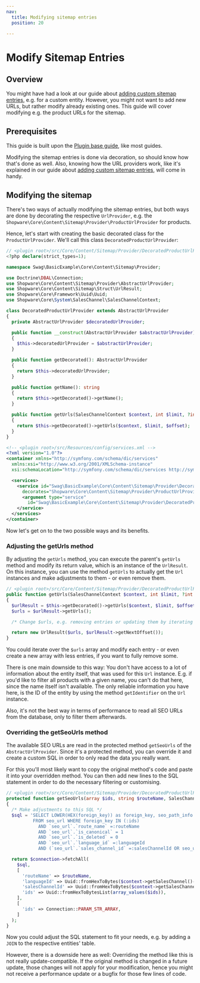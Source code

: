 ```yaml
---
nav:
  title: Modifying sitemap entries
  position: 20

---
```


# Modify Sitemap Entries

## Overview

You might have had a look at our guide about [adding custom sitemap entries](add-custom-sitemap-entries),
e.g. for a custom entity.
However, you might not want to add new URLs, but rather modify already existing ones.
This guide will cover modifying e.g. the product URLs for the sitemap.

## Prerequisites

This guide is built upon the [Plugin base guide](../../plugin-base-guide), like most guides.

Modifying the sitemap entries is done via decoration, so should know how that's done as well.
Also, knowing how the URL providers work, like it's explained in our guide about [adding custom sitemap entries](add-custom-sitemap-entries),
will come in handy.

## Modifying the sitemap

There's two ways of actually modifying the sitemap entries, but both ways are done by decorating
the respective `UrlProvider`, e.g. the `Shopware\Core\Content\Sitemap\Provider\ProductUrlProvider` for products.

Hence, let's start with creating the basic decorated class for the `ProductUrlProvider`. We'll call
this class `DecoratedProductUrlProvider`:

<Tabs>
<Tab title="DecoratedProductUrlProvider.php">

```php
// <plugin root>/src/Core/Content/Sitemap/Provider/DecoratedProductUrlProvider.php
<?php declare(strict_types=1);

namespace Swag\BasicExample\Core\Content\Sitemap\Provider;

use Doctrine\DBAL\Connection;
use Shopware\Core\Content\Sitemap\Provider\AbstractUrlProvider;
use Shopware\Core\Content\Sitemap\Struct\UrlResult;
use Shopware\Core\Framework\Uuid\Uuid;
use Shopware\Core\System\SalesChannel\SalesChannelContext;

class DecoratedProductUrlProvider extends AbstractUrlProvider
{
  private AbstractUrlProvider $decoratedUrlProvider;

  public function __construct(AbstractUrlProvider $abstractUrlProvider)
  {
    $this->decoratedUrlProvider = $abstractUrlProvider;
  }

  public function getDecorated(): AbstractUrlProvider
  {
    return $this->decoratedUrlProvider;
  }

  public function getName(): string
  {
    return $this->getDecorated()->getName();
  }

  public function getUrls(SalesChannelContext $context, int $limit, ?int $offset = null): UrlResult
  {
    return $this->getDecorated()->getUrls($context, $limit, $offset);
  }
}
```

</Tab>

<Tab title="services.xml">

```xml
<!-- <plugin root>/src/Resources/config/services.xml -->
<?xml version="1.0"?>
<container xmlns="http://symfony.com/schema/dic/services"
  xmlns:xsi="http://www.w3.org/2001/XMLSchema-instance"
  xsi:schemaLocation="http://symfony.com/schema/dic/services http://symfony.com/schema/dic/services/services-1.0.xsd">

  <services>
    <service id="Swag\BasicExample\Core\Content\Sitemap\Provider\DecoratedProductUrlProvider"
      decorates="Shopware\Core\Content\Sitemap\Provider\ProductUrlProvider">
      <argument type="service"
        id="Swag\BasicExample\Core\Content\Sitemap\Provider\DecoratedProductUrlProvider.inner" />
    </service>
  </services>
</container>
```

</Tab>
</Tabs>

Now let's get on to the two possible ways and its benefits.

### Adjusting the getUrls method

By adjusting the `getUrls` method, you can execute the parent's `getUrls` method and modify its return value, which
is an instance of the `UrlResult`.
On this instance, you can use the method `getUrls` to actually get the `Url` instances and make adjustments to them - or even remove them.

```php
// <plugin root>/src/Core/Content/Sitemap/Provider/DecoratedProductUrlProvider.php
public function getUrls(SalesChannelContext $context, int $limit, ?int $offset = null): UrlResult
{
  $urlResult = $this->getDecorated()->getUrls($context, $limit, $offset);
  $urls = $urlResult->getUrls();

  /* Change $urls, e.g. removing entries or updating them by iterating over them. */

  return new UrlResult($urls, $urlResult->getNextOffset());
}
```

You could iterate over the `$urls` array and modify each entry - or even create a new array with less entries,
if you want to fully remove some.

There is one main downside to this way:
You don't have access to a lot of information about the entity itself, that was used for this `Url` instance.
E.g. if you'd like to filter all products with a given name, you can't do that here, since the name itself isn't available.
The only reliable information you have here, is the ID of the entity by using the method `getIdentifier` on the `Url` instance.

Also, it's not the best way in terms of performance to read all SEO URLs from the database, only to filter them afterwards.

### Overriding the getSeoUrls method

The available SEO URLs are read in the protected method `getSeoUrls` of the `AbstractUrlProvider`.
Since it's a protected method, you can override it and create a custom SQL in order to only read the data you really want.

For this you'll most likely want to copy the original method's code and paste it into your overridden method.
You can then add new lines to the SQL statement in order to do the necessary filtering or customising.

```php
// <plugin root>/src/Core/Content/Sitemap/Provider/DecoratedProductUrlProvider.php
protected function getSeoUrls(array $ids, string $routeName, SalesChannelContext $context, Connection $connection): array
{
  /* Make adjustments to this SQL */
  $sql = 'SELECT LOWER(HEX(foreign_key)) as foreign_key, seo_path_info
          FROM seo_url WHERE foreign_key IN (:ids)
            AND `seo_url`.`route_name` =:routeName
            AND `seo_url`.`is_canonical` = 1
            AND `seo_url`.`is_deleted` = 0
            AND `seo_url`.`language_id` =:languageId
            AND (`seo_url`.`sales_channel_id` =:salesChannelId OR seo_url.sales_channel_id IS NULL)';

  return $connection->fetchAll(
    $sql,
    [
      'routeName' => $routeName,
      'languageId' => Uuid::fromHexToBytes($context->getSalesChannel()->getLanguageId()),
      'salesChannelId' => Uuid::fromHexToBytes($context->getSalesChannelId()),
      'ids' => Uuid::fromHexToBytesList(array_values($ids)),
    ],
    [
      'ids' => Connection::PARAM_STR_ARRAY,
    ]
  );
}
```

Now you could adjust the SQL statement to fit your needs, e.g. by adding a `JOIN` to the respective entities' table.

However, there is a downside here as well:
Overriding the method like this is not really update-compatible. If the original method is changed in a future
update, those changes will not apply for your modification, hence you might not receive a performance update or a bugfix
for those few lines of code.
